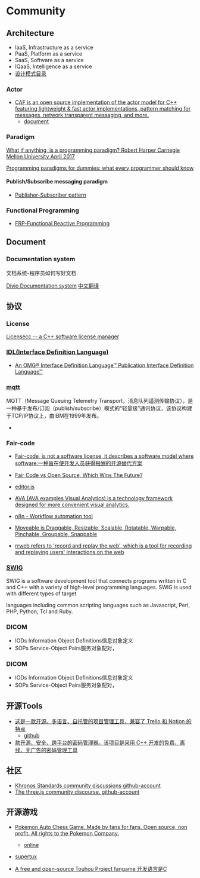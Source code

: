 # Community

## Architecture

- IaaS, Infrastructure as a service
- PaaS, Platform as a service
- SaaS, Software as a service
- IQaaS, Intelligence as a service
- [设计模式目录](https://refactoringguru.cn/design-patterns/catalog)

### Actor

- [CAF is an open source implementation of the actor model for C++ featuring lightweight & fast actor implementations, pattern matching for messages, network transparent messaging, and more.](https://www.actor-framework.org/)
    - [document](https://actor-framework.readthedocs.io/en/stable/Introduction.html)

### Paradigm

[What,if anything, is a programming paradigm? Robert Harper Carnegie Mellon University April 2017](https://www.cs.cmu.edu/~rwh/papers/paradigms/paradigm.pdf)

[Programming paradigms for dummies: what every programmer should know](https://blog.acolyer.org/2019/01/25/programming-paradigms-for-dummies-what-every-programmer-should-know/)

#### Publish/Subscribe messaging paradigm

- [Publisher-Subscriber pattern](https://learn.microsoft.com/en-us/azure/architecture/patterns/publisher-subscriber)

### Functional Programming

- [FRP-Functional Reactive Programming](../nodejs/frp.md)

## Document

### Documentation system

文档系统-程序员如何写好文档

[Divio Documentation system](https://documentation.divio.com/)
[中文翻译](https://tinggengyan.github.io/2021/10/03/the-documentation-system_how_to_write_good_document/)

## 协议

### License

[Licensecc -- a C++ software license manager](https://github.com/open-license-manager/licensecc)


### [IDL(Interface Definition Language)](https://www.omg.org/spec/IDL/)

- [An OMG® Interface Definition Language™ Publication Interface Definition Language™](https://www.omg.org/spec/IDL/4.2/PDF)

### [mqtt](https://mqtt.org/)
MQTT（Message Queuing Telemetry Transport，消息队列遥测传输协议），是一种基于发布/订阅（publish/subscribe）模式的“轻量级”通讯协议，该协议构建于TCP/IP协议上，由IBM在1999年发布。

- []()

### Fair-code

- [Fair-code, is not a software license, it describes a software model where software:一种旨在使开发人员获得报酬的开源替代方案](https://faircode.io/)

- [Fair Code vs Open Source, Which Wins The Future? ](https://fosspost.org/fair-code-open-source/)

- [editor.js](https://github.com/codex-team/editor.js)
- [AVA (AVA examples Visual Analytics) is a technology framework designed for more convenient visual analytics.](https://github.com/antvis/AVA)
- [n8n - Workflow automation tool](https://github.com/n8n-io/n8n)
- [Moveable is Draggable, Resizable, Scalable, Rotatable, Warpable, Pinchable, Groupable, Snappable](https://github.com/daybrush/moveable)
- [rrweb refers to 'record and replay the web', which is a tool for recording and replaying users' interactions on the web](https://github.com/rrweb-io/rrweb)

### [SWIG](https://swig.org/)

SWIG is a software development tool that connects programs written in C and C++ with a variety of high-level programming languages. SWIG is used with different types of target 

languages including common scripting languages such as Javascript, Perl, PHP, Python, Tcl and Ruby.

### DICOM

- IODs Information Object Definitions信息对象定义
- SOPs Service-Object Pairs服务对象配对，

### DICOM

- IODs Information Object Definitions信息对象定义
- SOPs Service-Object Pairs服务对象配对，


## 开源Tools

- [这是一款开源、多语言、自托管的项目管理工具，兼容了 Trello 和 Notion 的特点](https://www.focalboard.com/)
    - [github](https://github.com/mattermost/focalboard)
- [款开源、安全、跨平台的密码管理器。该项目是采用 C++ 开发的免费、离线、无广告的密码管理工具](https://github.com/keepassxreboot/keepassxc)

## 社区

- [Khronos Standards community discussions github-account](https://community.khronos.org/)
- [The three.js community discourse. github-account](https://discourse.threejs.org/)

## 开源游戏

- [Pokemon Auto Chess Game. Made by fans for fans. Open source, non profit. All rights to the Pokemon Company. ](https://github.com/keldaanCommunity/pokemonAutoChess)
    - [online](https://pokemon-auto-chess.com/)

- [supertux]()

- [A free and open-source Touhou Project fangame 开发语言是C](https://github.com/taisei-project/taisei)